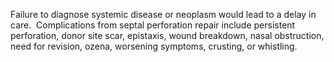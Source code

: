 Failure to diagnose systemic disease or neoplasm would lead to a delay in care.  Complications from septal perforation repair include persistent perforation, donor site scar, epistaxis, wound breakdown, nasal obstruction, need for revision, ozena, worsening symptoms, crusting, or whistling.